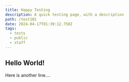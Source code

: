 ```yaml
---
title: Happy Testing
description: A quick testing page, with a description
path: /test101
date: 2024-04-17T01:39:12.750Z
tags:
  - tests
  - public
  - staff
---
```


## Hello World!

Here is another line....
